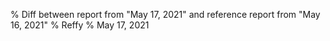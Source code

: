 % Diff between report from "May 17, 2021" and reference report from "May 16, 2021"
% Reffy
% May 17, 2021

